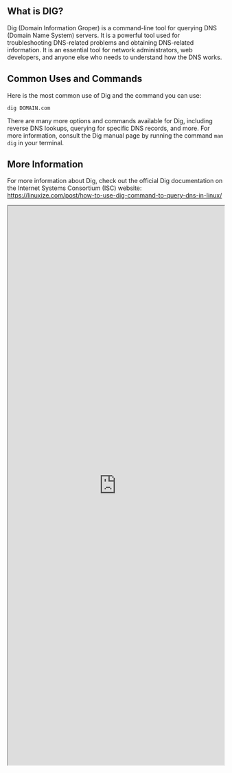 ## What is DIG?
Dig (Domain Information Groper) is a command-line tool for querying DNS (Domain Name System) servers. It is a powerful tool used for troubleshooting DNS-related problems and obtaining DNS-related information. It is an essential tool for network administrators, web developers, and anyone else who needs to understand how the DNS works.

## Common Uses and Commands
Here is the most common use of Dig and the command you can use:

```
dig DOMAIN.com
```

There are many more options and commands available for Dig, including reverse DNS lookups, querying for specific DNS records, and more. For more information, consult the Dig manual page by running the command `man dig` in your terminal.

## More Information
For more information about Dig, check out the official Dig documentation on the Internet Systems Consortium (ISC) website: https://linuxize.com/post/how-to-use-dig-command-to-query-dns-in-linux/

<iframe src="https://linuxize.com/post/how-to-use-dig-command-to-query-dns-in-linux/" width="100%" height="1300"></iframe>